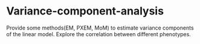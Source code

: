 # Variance-component-analysis
Provide some methods(EM, PXEM, MoM) to estimate variance components of the linear model. Explore the correlation between different phenotypes.
